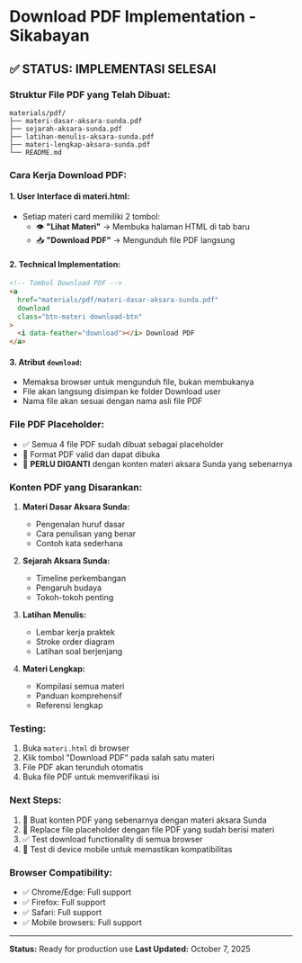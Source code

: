 # Download PDF Implementation - Sikabayan

## ✅ STATUS: IMPLEMENTASI SELESAI

### Struktur File PDF yang Telah Dibuat:

```
materials/pdf/
├── materi-dasar-aksara-sunda.pdf
├── sejarah-aksara-sunda.pdf
├── latihan-menulis-aksara-sunda.pdf
├── materi-lengkap-aksara-sunda.pdf
└── README.md
```

### Cara Kerja Download PDF:

#### 1. **User Interface di materi.html:**

- Setiap materi card memiliki 2 tombol:
  - 👁️ **"Lihat Materi"** → Membuka halaman HTML di tab baru
  - 📥 **"Download PDF"** → Mengunduh file PDF langsung

#### 2. **Technical Implementation:**

```html
<!-- Tombol Download PDF -->
<a
  href="materials/pdf/materi-dasar-aksara-sunda.pdf"
  download
  class="btn-materi download-btn"
>
  <i data-feather="download"></i> Download PDF
</a>
```

#### 3. **Atribut `download`:**

- Memaksa browser untuk mengunduh file, bukan membukanya
- File akan langsung disimpan ke folder Download user
- Nama file akan sesuai dengan nama asli file PDF

### File PDF Placeholder:

- ✅ Semua 4 file PDF sudah dibuat sebagai placeholder
- 📄 Format PDF valid dan dapat dibuka
- 🔄 **PERLU DIGANTI** dengan konten materi aksara Sunda yang sebenarnya

### Konten PDF yang Disarankan:

1. **Materi Dasar Aksara Sunda:**

   - Pengenalan huruf dasar
   - Cara penulisan yang benar
   - Contoh kata sederhana

2. **Sejarah Aksara Sunda:**

   - Timeline perkembangan
   - Pengaruh budaya
   - Tokoh-tokoh penting

3. **Latihan Menulis:**

   - Lembar kerja praktek
   - Stroke order diagram
   - Latihan soal berjenjang

4. **Materi Lengkap:**
   - Kompilasi semua materi
   - Panduan komprehensif
   - Referensi lengkap

### Testing:

1. Buka `materi.html` di browser
2. Klik tombol "Download PDF" pada salah satu materi
3. File PDF akan terunduh otomatis
4. Buka file PDF untuk memverifikasi isi

### Next Steps:

1. 📝 Buat konten PDF yang sebenarnya dengan materi aksara Sunda
2. 🔄 Replace file placeholder dengan file PDF yang sudah berisi materi
3. ✅ Test download functionality di semua browser
4. 📱 Test di device mobile untuk memastikan kompatibilitas

### Browser Compatibility:

- ✅ Chrome/Edge: Full support
- ✅ Firefox: Full support
- ✅ Safari: Full support
- ✅ Mobile browsers: Full support

---

**Status:** Ready for production use
**Last Updated:** October 7, 2025
